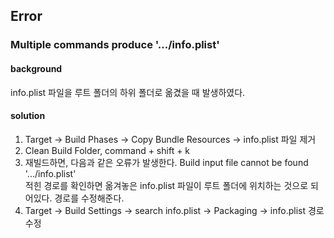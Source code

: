 ## Error  
  
  
### Multiple commands produce '.../info.plist'  

#### background  
info.plist 파일을 루트 폴더의 하위 폴더로 옮겼을 때 발생하였다.  
  
#### solution  
1. Target -> Build Phases -> Copy Bundle Resources -> info.plist 파일 제거  
2. Clean Build Folder, command + shift + k  
3. 재빌드하면, 다음과 같은 오류가 발생한다. Build input file cannot be found '.../info.plist'  
적힌 경로를 확인하면 옮겨놓은 info.plist 파일이 루트 폴더에 위치하는 것으로 되어있다. 경로를 수정해준다.  
4. Target -> Build Settings -> search info.plist -> Packaging -> info.plist 경로 수정  